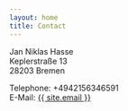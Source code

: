 ```yaml
---
layout: home
title: Contact
---
```


Jan Niklas Hasse<br/>
Keplerstraße 13<br/>
28203 Bremen

Telephone: +4942156346591<br/>
E-Mail: <a class="u-email" href="mailto:{{ site.email }}">{{ site.email }}</a>
